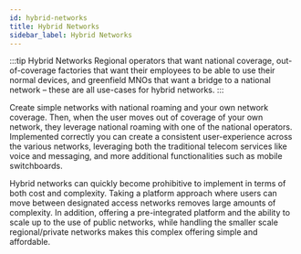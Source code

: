 ```yaml
---
id: hybrid-networks
title: Hybrid Networks
sidebar_label: Hybrid Networks
---
```


:::tip Hybrid Networks
Regional operators that want national coverage, out-of-coverage factories that want their employees to be able to use their normal devices, and greenfield MNOs that want a bridge to a national network – these are all use-cases for hybrid networks.
:::

Create simple networks with national roaming and your own network coverage. Then, when the user moves out of coverage of your own network, they leverage national roaming with one of the national operators. Implemented correctly you can create a consistent user-experience across the various networks, leveraging both the traditional telecom services like voice and messaging, and more additional functionalities such as mobile switchboards.

Hybrid networks can quickly become prohibitive to implement in terms of both cost and complexity. Taking a platform approach where users can move between designated access networks removes large amounts of complexity. In addition, offering a pre-integrated platform and the ability to scale up to the use of public networks, while handling the smaller scale regional/private networks makes this complex offering simple and affordable.
